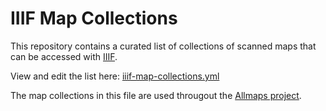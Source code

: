 # IIIF Map Collections

This repository contains a curated list of collections of scanned maps that can be accessed with [IIIF](https://iiif.io/).

View and edit the list here: [iiif-map-collections.yml](iiif-map-collections.yml)

The map collections in this file are used througout the [Allmaps project](https://allmaps.org).
